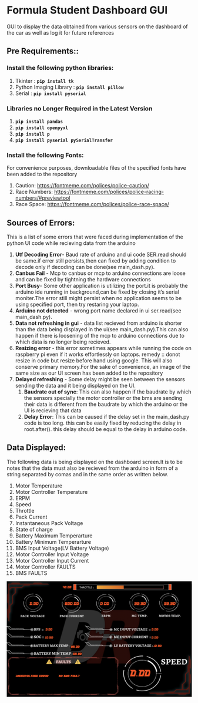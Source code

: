 # Formula Student Dashboard GUI
 GUI to display the data obtained from various sensors on the dashboard of the car as well as log it for future references

## Pre Requirements::

### Install the following python libraries:
1. Tkinter : **```pip install tk```**
2. Python Imaging Library :  **```pip install pillow```**
3. Serial : **```pip install pyserial```**


### Libraries no Longer Required in the Latest Version 
1. **```pip install pandas```**
2. **```pip install openpyxl```**
3. **```pip install p```**
4. **```pip install pyserial pySerialTransfer```**
                         
                         
### Install the following Fonts:
For convenience purposes, downloadable files of the specified fonts have been added to the repository
1. Caution: https://fontmeme.com/polices/police-caution/
2. Race Numbers: https://fontmeme.com/polices/police-racing-numbers/#previewtool
3. Race Space: https://fontmeme.com/polices/police-race-space/


## Sources of Errors:
This is a list of some errors that were faced during implementation of the python UI code while recieving data from the arduino

1. **Utf Decoding Error**- Baud rate of arduino and ui code SER.read should be same.if errer still persists,then can fixed by adding condition to decode only if decoding can be done(see main_dash.py).
2. **Canbus Fail** - Mcp to canbus or mcp to arduino connections are loose and can be fixed by tightning the hardware connections
3. **Port Busy**- Some other application is utilizing the port.it is probably the arduino ide running in background,can be fixed by closing it’s serial moniter.The error still might persist when no application seems to be using specified port, then try restaring your laptop.
4. **Arduino not detected** - wrong port name declared in ui ser.read(see main_dash.py).
5. **Data not refreshing in gui** - data list recieved from arduino is shorter than the data being displayed in the ui(see main_dash.py).This can also happen if there is loosening of the mcp to arduino connections due to which data is no longer being recieved.
6. **Resizing error** - this error sometimes appears while running the code on raspberry pi even if it works effortlessly on laptops. remedy :: donot resize in code but resize before hand using google. This will also conserve primary memory.For the sake of convenience, an image of the same size as our UI screen has been added to the repository
7. **Delayed refreshing** - Some delay might be seen between the sensors sending the data and it being displayed on the UI.
   1. **Baudrate out of sync**: This can also happen if the baudrate by which the sensors specially the motor controller or the bms are sending their data is different from the baudrate by which the arduino or the UI is recieving that data
   2. **Delay Error**: This can be caused if the delay set in the main_dash.py code is too long. this can be easily fixed by reducing the delay in root.after(). this delay should be equal to the delay in arduino code.


## Data Displayed:
The following data is being displayed on the dashboard screen.It is to be notes that the data must also be recieved from the arduino in form of a string separated by comas and in the same order as written below.
1. Motor Temperature
2. Motor Controller Temperature
3. ERPM
4. Speed
5. Throttle
6. Pack Current
7. Instantaneous Pack Voltage
8. State of charge
9. Battery Maximum Temperarture
10. Battery Minimum Temperarture
11. BMS Input Voltage(LV Battery Voltage)
12. Motor Controller Input Voltage
13. Motor Controller Input Current
14. Motor Controller FAULTS
15. BMS FAULTS
<img src="./resources/readme images/working ui.png" alt="UI display" />
